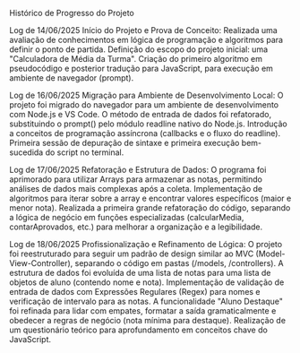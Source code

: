 Histórico de Progresso do Projeto

Log de 14/06/2025
Início do Projeto e Prova de Conceito:
Realizada uma avaliação de conhecimentos em lógica de programação e algoritmos para definir o ponto de partida.
Definição do escopo do projeto inicial: uma "Calculadora de Média da Turma".
Criação do primeiro algoritmo em pseudocódigo e posterior tradução para JavaScript, para execução em ambiente de navegador (prompt).

Log de 16/06/2025
Migração para Ambiente de Desenvolvimento Local:
O projeto foi migrado do navegador para um ambiente de desenvolvimento com Node.js e VS Code.
O método de entrada de dados foi refatorado, substituindo o prompt() pelo módulo readline nativo do Node.js.
Introdução a conceitos de programação assíncrona (callbacks e o fluxo do readline).
Primeira sessão de depuração de sintaxe e primeira execução bem-sucedida do script no terminal.

Log de 17/06/2025
Refatoração e Estrutura de Dados:
O programa foi aprimorado para utilizar Arrays para armazenar as notas, permitindo análises de dados mais complexas após a coleta.
Implementação de algoritmos para iterar sobre a array e encontrar valores específicos (maior e menor nota).
Realizada a primeira grande refatoração do código, separando a lógica de negócio em funções especializadas (calcularMedia, contarAprovados, etc.) para melhorar a organização e a legibilidade.

Log de 18/06/2025
Profissionalização e Refinamento de Lógica:
O projeto foi reestruturado para seguir um padrão de design similar ao MVC (Model-View-Controller), separando o código em pastas (/models, /controllers).
A estrutura de dados foi evoluída de uma lista de notas para uma lista de objetos de aluno (contendo nome e nota).
Implementação de validação de entrada de dados com Expressões Regulares (Regex) para nomes e verificação de intervalo para as notas.
A funcionalidade "Aluno Destaque" foi refinada para lidar com empates, formatar a saída gramaticalmente e obedecer a regras de negócio (nota mínima para destaque).
Realização de um questionário teórico para aprofundamento em conceitos chave do JavaScript.